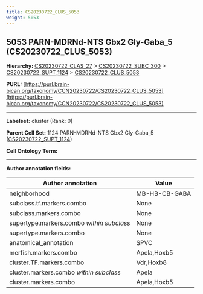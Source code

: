 ```yaml
---
title: CS20230722_CLUS_5053
weight: 5053
---
```

## 5053 PARN-MDRNd-NTS Gbx2 Gly-Gaba_5 (CS20230722_CLUS_5053)
<b>Hierarchy: </b>
[CS20230722_CLAS_27](../CS20230722_CLAS_27) >
[CS20230722_SUBC_300](../CS20230722_SUBC_300) >
[CS20230722_SUPT_1124](../CS20230722_SUPT_1124) >
[CS20230722_CLUS_5053](../CS20230722_CLUS_5053)

**PURL:** [https://purl.brain-bican.org/taxonomy/CCN20230722/CS20230722_CLUS_5053](https://purl.brain-bican.org/taxonomy/CCN20230722/CS20230722_CLUS_5053)

---


**Labelset:** cluster (Rank: 0)

**Parent Cell Set:** 1124 PARN-MDRNd-NTS Gbx2 Gly-Gaba_5 ([CS20230722_SUPT_1124](../CS20230722_SUPT_1124))



**Cell Ontology Term:** 

[MARKER GENES.]: #


---

[TRANSFERRED ANNOTATIONS.]: #


[AUTHOR ANNOTATION FIELDS.]: #


**Author annotation fields:**

| Author annotation | Value |
|-------------------|-------|
|neighborhood|MB-HB-CB-GABA|
|subclass.tf.markers.combo|None|
|subclass.markers.combo|None|
|supertype.markers.combo _within subclass_|None|
|supertype.markers.combo|None|
|anatomical_annotation|SPVC|
|merfish.markers.combo|Apela,Hoxb5|
|cluster.TF.markers.combo|Vdr,Hoxb8|
|cluster.markers.combo _within subclass_|Apela|
|cluster.markers.combo|Apela,Hoxb5|
